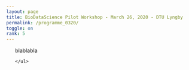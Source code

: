 ```yaml
---
layout: page
title: BioDataScience Pilot Workshop - March 26, 2020 - DTU Lyngby
permalink: /programme_0320/
toggle: on
rank: 5
---
```


<!--
<div style="margin-bottom: 2em;">
    <img src="{{ 'team/team_paolo.jpg' | prepend: site.images_dir | prepend: site.baseurl }}" />
</div>
-->

<div class="lab-wrapper">
    <ul class="lab-list">
blablabla

    </ul>
</div>
